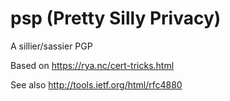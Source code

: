 # psp (Pretty Silly Privacy)

A sillier/sassier PGP

Based on https://rya.nc/cert-tricks.html

See also http://tools.ietf.org/html/rfc4880
